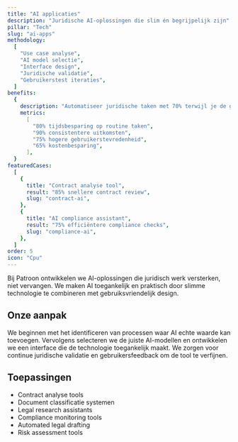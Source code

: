 ```yaml
---
title: "AI applicaties"
description: "Juridische AI-oplossingen die slim én begrijpelijk zijn"
pillar: "Tech"
slug: "ai-apps"
methodology:
  [
    "Use case analyse",
    "AI model selectie",
    "Interface design",
    "Juridische validatie",
    "Gebruikerstest iteraties",
  ]
benefits:
  {
    description: "Automatiseer juridische taken met 70% terwijl je de gebruiker centraal houdt",
    metrics:
      [
        "80% tijdsbesparing op routine taken",
        "90% consistentere uitkomsten",
        "75% hogere gebruikerstevredenheid",
        "65% kostenbesparing",
      ],
  }
featuredCases:
  [
    {
      title: "Contract analyse tool",
      result: "85% snellere contract review",
      slug: "contract-ai",
    },
    {
      title: "AI compliance assistant",
      result: "75% efficiëntere compliance checks",
      slug: "compliance-ai",
    },
  ]
order: 5
icon: "Cpu"
---
```


Bij Patroon ontwikkelen we AI-oplossingen die juridisch werk versterken, niet vervangen. We maken AI toegankelijk en praktisch door slimme technologie te combineren met gebruiksvriendelijk design.

## Onze aanpak

We beginnen met het identificeren van processen waar AI echte waarde kan toevoegen. Vervolgens selecteren we de juiste AI-modellen en ontwikkelen we een interface die de technologie toegankelijk maakt. We zorgen voor continue juridische validatie en gebruikersfeedback om de tool te verfijnen.

## Toepassingen

- Contract analyse tools
- Document classificatie systemen
- Legal research assistants
- Compliance monitoring tools
- Automated legal drafting
- Risk assessment tools
